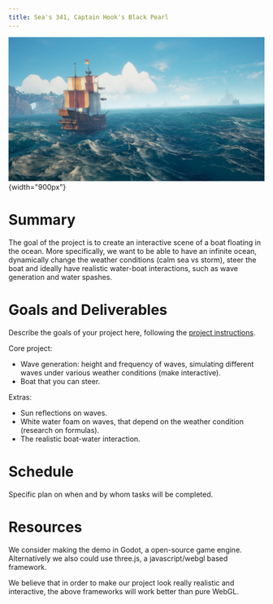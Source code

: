 ```yaml
---
title: Sea's 341, Captain Hook's Black Pearl
---
```


![Image of the game sea of thieves](images/sea_of_thieves.jpg){width="900px"}

# Summary

The goal of the project is to create an interactive scene of a boat floating in the ocean. More specifically, we want to be able to have an infinite ocean, dynamically change the weather conditions (calm sea vs storm), steer the boat and ideally have realistic water-boat interactions, such as wave generation and water spashes.


# Goals and Deliverables

Describe the goals of your project here, following the
[project instructions](https://courses-gcm.epfl.ch/icg2023/project/instructions/).

Core project:

 * Wave generation: height and frequency of waves, simulating different waves under various weather conditions (make interactive).
 * Boat that you can steer.

Extras:
 * Sun reflections on waves.
 * White water foam on waves, that depend on the weather condition (research on formulas).
 * The realistic boat-water interaction.


# Schedule

Specific plan on when and by whom tasks will be completed.

# Resources
We consider making the demo in Godot, a open-source game engine. Alternatively we also could use three.js, a javascript/webgl based framework.

We believe that in order to make our project look really realistic and interactive, the above frameworks will work better than pure WebGL.